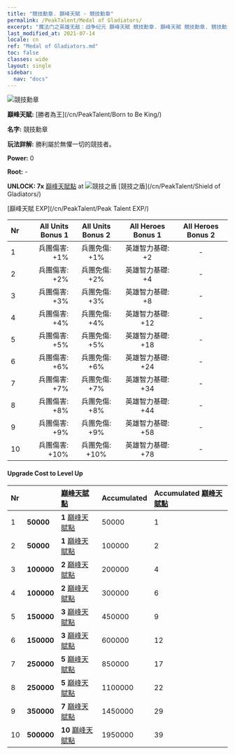 ```yaml
---
title: "競技勳章. 巔峰天賦 - 競技勳章"
permalink: /PeakTalent/Medal of Gladiators/
excerpt: "魔法门之英雄无敌：战争纪元 巔峰天賦 競技勳章. 巔峰天賦 競技勳章. 競技勳章"
last_modified_at: 2021-07-14
locale: cn
ref: "Medal of Gladiators.md"
toc: false
classes: wide
layout: single
sidebar:
  nav: "docs"
---
```


  ![競技勳章](/images/pt/talent_4103.png)

  **巔峰天賦:** [勝者為王](/cn/PeakTalent/Born to Be King/)

  **名字:** 競技勳章

  **玩法詳解:** 勝利屬於無懼一切的競技者。

  **Power:** 0

  **Root:** -

  **UNLOCK: 7x** [巔峰天賦點](/cn/Items/con_934/) at ![競技之盾](/images/pt/talent_4102.png) [競技之盾](/cn/PeakTalent/Shield of Gladiators/)

  [巔峰天賦 EXP](/cn/PeakTalent/Peak Talent EXP/)

  | Nr | All Units Bonus 1 | All Units Bonus 2 | All Heroes Bonus 1 | All Heroes Bonus 2 |
  |:---|--------------:|:-------------:|:-------------:|:-------------:|
  | 1 | 兵團傷害: +1% | 兵團免傷: +1% | 英雄智力基礎: +2 | - |
  | 2 | 兵團傷害: +2% | 兵團免傷: +2% | 英雄智力基礎: +4 | - |
  | 3 | 兵團傷害: +3% | 兵團免傷: +3% | 英雄智力基礎: +8 | - |
  | 4 | 兵團傷害: +4% | 兵團免傷: +4% | 英雄智力基礎: +12 | - |
  | 5 | 兵團傷害: +5% | 兵團免傷: +5% | 英雄智力基礎: +18 | - |
  | 6 | 兵團傷害: +6% | 兵團免傷: +6% | 英雄智力基礎: +24 | - |
  | 7 | 兵團傷害: +7% | 兵團免傷: +7% | 英雄智力基礎: +34 | - |
  | 8 | 兵團傷害: +8% | 兵團免傷: +8% | 英雄智力基礎: +44 | - |
  | 9 | 兵團傷害: +9% | 兵團免傷: +9% | 英雄智力基礎: +58 | - |
  | 10 | 兵團傷害: +10% | 兵團免傷: +10% | 英雄智力基礎: +78 | - |


#### Upgrade Cost to Level Up

  | Nr | <i class="fas fa-coins"/> | [巔峰天賦點](/cn/Items/con_934/) | Accumulated <i class="fas fa-coins"/> | Accumulated [巔峰天賦點](/cn/Items/con_934/) |
  |:---|:--------------|:-------------|:-------------|:-------------|
  | 1 | **50000** | **1** [巔峰天賦點](/cn/Items/con_934/) | 50000 | 1 |
  | 2 | **50000** | **1** [巔峰天賦點](/cn/Items/con_934/) | 100000 | 2 |
  | 3 | **100000** | **2** [巔峰天賦點](/cn/Items/con_934/) | 200000 | 4 |
  | 4 | **100000** | **2** [巔峰天賦點](/cn/Items/con_934/) | 300000 | 6 |
  | 5 | **150000** | **3** [巔峰天賦點](/cn/Items/con_934/) | 450000 | 9 |
  | 6 | **150000** | **3** [巔峰天賦點](/cn/Items/con_934/) | 600000 | 12 |
  | 7 | **250000** | **5** [巔峰天賦點](/cn/Items/con_934/) | 850000 | 17 |
  | 8 | **250000** | **5** [巔峰天賦點](/cn/Items/con_934/) | 1100000 | 22 |
  | 9 | **350000** | **7** [巔峰天賦點](/cn/Items/con_934/) | 1450000 | 29 |
  | 10 | **500000** | **10** [巔峰天賦點](/cn/Items/con_934/) | 1950000 | 39 |
